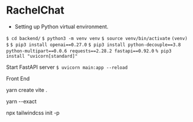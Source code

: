 # RachelChat

- Setting up Python virtual environment.

`$ cd backend/`
`$ python3 -m venv venv`
`$ source venv/bin/activate`
`(venv) $` 
`$ pip3 install openai==0.27.0`
`$ pip3 install python-decouple==3.8 python-multipart==0.0.6 requests==2.28.2 fastapi==0.92.0`
`% pip3 install "uvicorn[standard]"`

Start FastAPI server
`$ uvicorn main:app --reload`



Front End

yarn create vite .

yarn --exact

npx tailwindcss init -p
